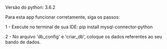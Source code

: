 Versão do python: 3.6.2

Para esta app funcionar corretamente, siga os passos:  

1 - Execute no terminal de sua IDE: pip install mysql-connector-python 

2 - No arquivo 'db_config' e 'criar_db', coloque os dados referentes ao seu bando de dados.